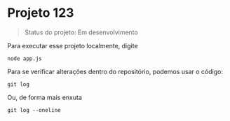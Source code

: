  # Projeto 123

> Status do projeto: Em desenvolvimento

Para executar esse projeto localmente, digite 

```
node app.js
```

Para se verificar alterações dentro do repositório, podemos usar o código:

```
git log
```
Ou, de forma mais enxuta
```
git log --oneline
```

